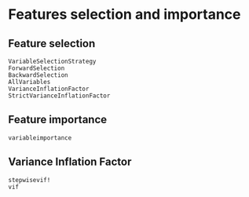 # Features selection and importance

## Feature selection

```@docs
VariableSelectionStrategy
ForwardSelection
BackwardSelection
AllVariables
VarianceInflationFactor
StrictVarianceInflationFactor
```

## Feature importance

```@docs
variableimportance
```

## Variance Inflation Factor

```@docs
stepwisevif!
vif
```
